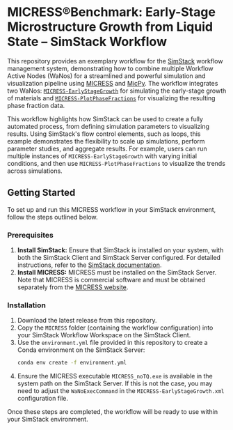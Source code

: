 # MICRESS®Benchmark: Early-Stage Microstructure Growth from Liquid State – SimStack Workflow

This repository provides an exemplary workflow for the [SimStack](https://www.simstack.de) workflow management system, demonstrating how to combine multiple Workflow Active Nodes (WaNos) for a streamlined and powerful simulation and visualization pipeline using [MICRESS](https://www.micress.de) and [MicPy](https://docs.micress.de/micpy). The workflow integrates two WaNos: [`MICRESS-EarlyStageGrowth`](https://github.com/lukas-koschmieder/MICRESS-EarlyStageGrowth) for simulating the early-stage growth of materials and [`MICRESS-PlotPhaseFractions`](https://github.com/lukas-koschmieder/MICRESS-PlotPhaseFractions) for visualizing the resulting phase fraction data.

This workflow highlights how SimStack can be used to create a fully automated process, from defining simulation parameters to visualizing results. Using SimStack's flow control elements, such as loops, this example demonstrates the flexibility to scale up simulations, perform parameter studies, and aggregate results. For example, users can run multiple instances of `MICRESS-EarlyStageGrowth` with varying initial conditions, and then use `MICRESS-PlotPhaseFractions` to visualize the trends across simulations.

## Getting Started

To set up and run this MICRESS workflow in your SimStack environment, follow the steps outlined below.

### Prerequisites

1. **Install SimStack:** Ensure that SimStack is installed on your system, with both the SimStack Client and SimStack Server configured. For detailed instructions, refer to the [SimStack documentation](https://simstack.readthedocs.io).
2. **Install MICRESS:** MICRESS must be installed on the SimStack Server. Note that MICRESS is commercial software and must be obtained separately from the [MICRESS website](https://www.micress.de).

### Installation

1. Download the latest release from this repository.
2. Copy the `MICRESS` folder (containing the workflow configuration) into your SimStack Workflow Workspace on the SimStack Client.
3. Use the `environment.yml` file provided in this repository to create a Conda environment on the SimStack Server:
   ```bash
   conda env create -f environment.yml
   ```
4. Ensure the MICRESS executable `MICRESS_noTQ.exe` is available in the system path on the SimStack Server. If this is not the case, you may need to adjust the `WaNoExecCommand` in the `MICRESS-EarlyStageGrowth.xml` configuration file.

Once these steps are completed, the workflow will be ready to use within your SimStack environment.
